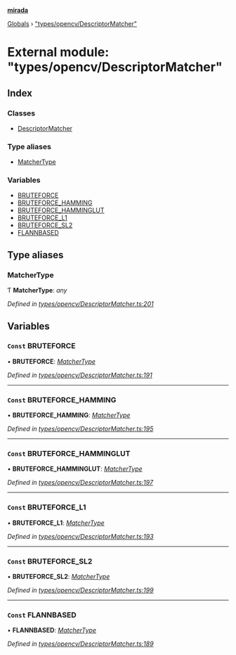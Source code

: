 **[mirada](../README.md)**

[Globals](../README.md) › ["types/opencv/DescriptorMatcher"](_types_opencv_descriptormatcher_.md)

# External module: "types/opencv/DescriptorMatcher"

## Index

### Classes

* [DescriptorMatcher](../classes/_types_opencv_descriptormatcher_.descriptormatcher.md)

### Type aliases

* [MatcherType](_types_opencv_descriptormatcher_.md#matchertype)

### Variables

* [BRUTEFORCE](_types_opencv_descriptormatcher_.md#const-bruteforce)
* [BRUTEFORCE_HAMMING](_types_opencv_descriptormatcher_.md#const-bruteforce_hamming)
* [BRUTEFORCE_HAMMINGLUT](_types_opencv_descriptormatcher_.md#const-bruteforce_hamminglut)
* [BRUTEFORCE_L1](_types_opencv_descriptormatcher_.md#const-bruteforce_l1)
* [BRUTEFORCE_SL2](_types_opencv_descriptormatcher_.md#const-bruteforce_sl2)
* [FLANNBASED](_types_opencv_descriptormatcher_.md#const-flannbased)

## Type aliases

###  MatcherType

Ƭ **MatcherType**: *any*

*Defined in [types/opencv/DescriptorMatcher.ts:201](https://github.com/cancerberoSgx/mirada/blob/9d9803d/mirada/src/types/opencv/DescriptorMatcher.ts#L201)*

## Variables

### `Const` BRUTEFORCE

• **BRUTEFORCE**: *[MatcherType](_types_opencv_descriptormatcher_.md#matchertype)*

*Defined in [types/opencv/DescriptorMatcher.ts:191](https://github.com/cancerberoSgx/mirada/blob/9d9803d/mirada/src/types/opencv/DescriptorMatcher.ts#L191)*

___

### `Const` BRUTEFORCE_HAMMING

• **BRUTEFORCE_HAMMING**: *[MatcherType](_types_opencv_descriptormatcher_.md#matchertype)*

*Defined in [types/opencv/DescriptorMatcher.ts:195](https://github.com/cancerberoSgx/mirada/blob/9d9803d/mirada/src/types/opencv/DescriptorMatcher.ts#L195)*

___

### `Const` BRUTEFORCE_HAMMINGLUT

• **BRUTEFORCE_HAMMINGLUT**: *[MatcherType](_types_opencv_descriptormatcher_.md#matchertype)*

*Defined in [types/opencv/DescriptorMatcher.ts:197](https://github.com/cancerberoSgx/mirada/blob/9d9803d/mirada/src/types/opencv/DescriptorMatcher.ts#L197)*

___

### `Const` BRUTEFORCE_L1

• **BRUTEFORCE_L1**: *[MatcherType](_types_opencv_descriptormatcher_.md#matchertype)*

*Defined in [types/opencv/DescriptorMatcher.ts:193](https://github.com/cancerberoSgx/mirada/blob/9d9803d/mirada/src/types/opencv/DescriptorMatcher.ts#L193)*

___

### `Const` BRUTEFORCE_SL2

• **BRUTEFORCE_SL2**: *[MatcherType](_types_opencv_descriptormatcher_.md#matchertype)*

*Defined in [types/opencv/DescriptorMatcher.ts:199](https://github.com/cancerberoSgx/mirada/blob/9d9803d/mirada/src/types/opencv/DescriptorMatcher.ts#L199)*

___

### `Const` FLANNBASED

• **FLANNBASED**: *[MatcherType](_types_opencv_descriptormatcher_.md#matchertype)*

*Defined in [types/opencv/DescriptorMatcher.ts:189](https://github.com/cancerberoSgx/mirada/blob/9d9803d/mirada/src/types/opencv/DescriptorMatcher.ts#L189)*